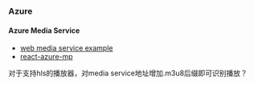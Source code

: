 ### Azure



#### **Azure Media Service**

- [web media service example](https://github.com/Azure-Samples/media-services-3rdparty-player-samples)
- [react-azure-mp](https://www.npmjs.com/package/react-azure-mp)

对于支持hls的播放器，对media service地址增加.m3u8后缀即可识别播放？
